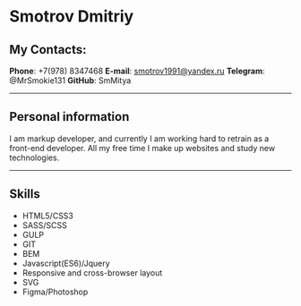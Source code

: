 # Smotrov Dmitriy

## My Contacts: 

**Phone**: +7(978) 8347468
**E-mail**: smotrov1991@yandex.ru
**Telegram**: @MrSmokie131
**GitHub**: SmMitya

------

## Personal information

I am markup developer, and currently I am working hard to retrain as a front-end developer. 
All my free time I make up websites and study new technologies.

-----

## Skills

* HTML5/CSS3
* SASS/SCSS
* GULP
* GIT
* BEM
* Javascript(ES6)/Jquery
* Responsive and cross-browser layout
* SVG
* Figma/Photoshop